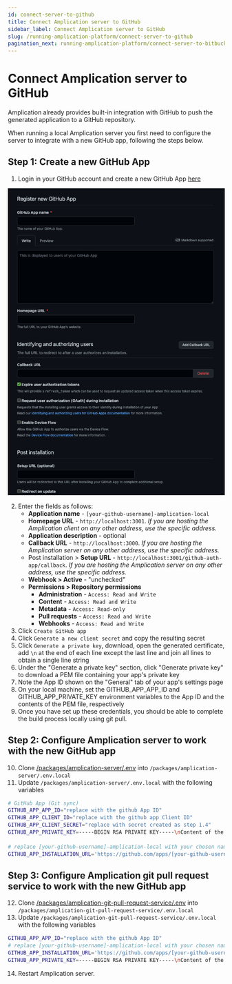 ```yaml
---
id: connect-server-to-github
title: Connect Amplication server to GitHub
sidebar_label: Connect Amplication server to GitHub
slug: /running-amplication-platform/connect-server-to-github
pagination_next: running-amplication-platform/connect-server-to-bitbucket
---
```


# Connect Amplication server to GitHub

Amplication already provides built-in integration with GitHub to push the generated application to a GitHub repository.

When running a local Amplication server you first need to configure the server to integrate with a new GitHub app, following the steps below.

## Step 1: Create a new GitHub App

1. Login in your GitHub account and create a new GitHub App [here](https://github.com/settings/apps/new)

![](./assets/register-new-github-app.png)

2. Enter the fields as follows:
   - **Application name** - `[your-github-username]-amplication-local`
   - **Homepage URL** - `http://localhost:3001`. _If you are hosting the Amplication client on any other address, use the specific address._
   - **Application description** - optional
   - **Callback URL** - `http://localhost:3000`. _If you are hosting the Amplication server on any other address, use the specific address._
   - Post installation > **Setup URL** - `http://localhost:3001/github-auth-app/callback`. _If you are hosting the Amplication server on any other address, use the specific address._
   - **Webhook > Active** - "unchecked"
   - **Permissions > Repository permissions**
     - **Administration** - `Access: Read and Write`
     - **Content** - `Access: Read and Write`
     - **Metadata** - `Access: Read-only`
     - **Pull requests** - `Access: Read and Write`
     - **Webhooks** - `Access: Read and Write`
3. Click `Create GitHub app`
4. Click `Generate a new client secret` and copy the resulting secret
5. Click `Generate a private key`, download, open the generated certificate, add `\n` at the end of each line except the last line and join all lines to obtain a single line string
6. Under the "Generate a private key" section, click "Generate private key" to download a PEM file containing your app's private key
7. Note the App ID shown on the "General" tab of your app's settings page
8. On your local machine, set the GITHUB_APP_APP_ID and GITHUB_APP_PRIVATE_KEY environment variables to the App ID and the contents of the PEM file, respectively
9. Once you have set up these credentials, you should be able to complete the build process locally using git pull.

## Step 2: Configure Amplication server to work with the new GitHub app

10. Clone [/packages/amplication-server/.env](https://github.com/amplication/amplication/blob/master/packages/amplication-server/.env) into `/packages/amplication-server/.env.local`
11. Update `/packages/amplication-server/.env.local` with the following variables

   ```sh
   # GitHub App (Git sync)
   GITHUB_APP_APP_ID="replace with the github App ID"
   GITHUB_APP_CLIENT_ID="replace with the github app Client ID"
   GITHUB_APP_CLIENT_SECRET="replace with secret created as step 1.4"
   GITHUB_APP_PRIVATE_KEY=-----BEGIN RSA PRIVATE KEY-----\nContent of the key\n-----END RSA PRIVATE KEY-----

   # replace [your-github-username]-amplication-local with your chosen name
   GITHUB_APP_INSTALLATION_URL='https://github.com/apps/[your-github-username]-amplication-local/installations/new?state={state}'
   ```

## Step 3: Configure Amplication git pull request service to work with the new GitHub app

12. Clone [/packages/amplication-git-pull-request-service/.env](https://github.com/amplication/amplication/blob/master/packages/amplication-git-pull-request-service/.env) into `/packages/amplication-git-pull-request-service/.env.local`
13. Update `/packages/amplication-git-pull-request-service/.env.local` with the following variables

   ```sh
   GITHUB_APP_APP_ID="replace with the github App ID"
   # replace [your-github-username]-amplication-local with your chosen name
   GITHUB_APP_INSTALLATION_URL='https://github.com/apps/[your-github-username]-amplication-local/installations/new?state={state}'
   GITHUB_APP_PRIVATE_KEY=-----BEGIN RSA PRIVATE KEY-----\nContent of the key\n-----END RSA PRIVATE KEY-----
   ```

14. Restart Amplication server.
